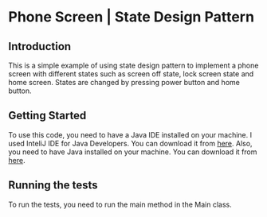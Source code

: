 # Phone Screen | State Design Pattern

## Introduction

This is a simple example of using state design pattern to implement a phone screen with different states such as screen off state, lock screen state and home screen. States are changed by pressing power button and home button.

## Getting Started

To use this code, you need to have a Java IDE installed on your machine. I used InteliJ IDE for Java Developers. You can download it from [here](https://www.jetbrains.com/idea/download/#section=windows).
Also, you need to have Java installed on your machine. You can download it from [here](https://www.java.com/en/download/).

## Running the tests

To run the tests, you need to run the main method in the Main class.
